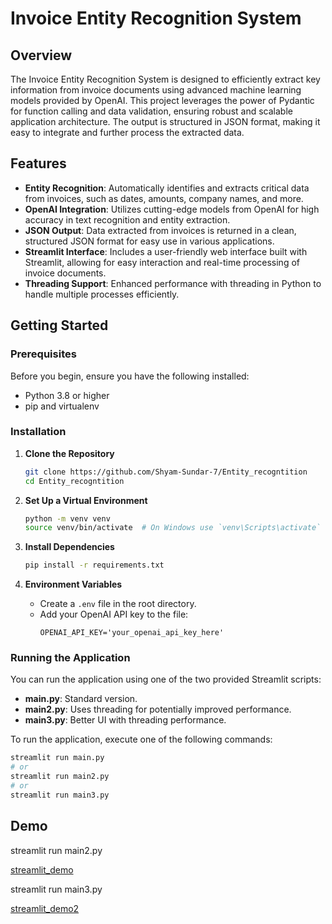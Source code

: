 # Invoice Entity Recognition System

## Overview
The Invoice Entity Recognition System is designed to efficiently extract key information from invoice documents using advanced machine learning models provided by OpenAI. This project leverages the power of Pydantic for function calling and data validation, ensuring robust and scalable application architecture. The output is structured in JSON format, making it easy to integrate and further process the extracted data.

## Features
- **Entity Recognition**: Automatically identifies and extracts critical data from invoices, such as dates, amounts, company names, and more.
- **OpenAI Integration**: Utilizes cutting-edge models from OpenAI for high accuracy in text recognition and entity extraction.
- **JSON Output**: Data extracted from invoices is returned in a clean, structured JSON format for easy use in various applications.
- **Streamlit Interface**: Includes a user-friendly web interface built with Streamlit, allowing for easy interaction and real-time processing of invoice documents.
- **Threading Support**: Enhanced performance with threading in Python to handle multiple processes efficiently.

## Getting Started

### Prerequisites
Before you begin, ensure you have the following installed:
- Python 3.8 or higher
- pip and virtualenv

### Installation

1. **Clone the Repository**
   ```bash
   git clone https://github.com/Shyam-Sundar-7/Entity_recogntition
   cd Entity_recogntition
   ```

2. **Set Up a Virtual Environment**
   ```bash
   python -m venv venv
   source venv/bin/activate  # On Windows use `venv\Scripts\activate`
   ```

3. **Install Dependencies**
   ```bash
   pip install -r requirements.txt
   ```

4. **Environment Variables**
   - Create a `.env` file in the root directory.
   - Add your OpenAI API key to the file:
     ```
     OPENAI_API_KEY='your_openai_api_key_here'
     ```

### Running the Application
You can run the application using one of the two provided Streamlit scripts:
- **main.py**: Standard version.
- **main2.py**: Uses threading for potentially improved performance.
- **main3.py**: Better UI with threading performance.

To run the application, execute one of the following commands:
```bash
streamlit run main.py
# or
streamlit run main2.py
# or
streamlit run main3.py
```

## Demo

streamlit run main2.py

[streamlit_demo](https://github.com/user-attachments/assets/198705d5-28db-4b83-90b8-8c270af06d4a)

streamlit run main3.py

[streamlit_demo2](https://github.com/user-attachments/assets/2877527e-0df9-42b2-a511-2bdc3eff5910)